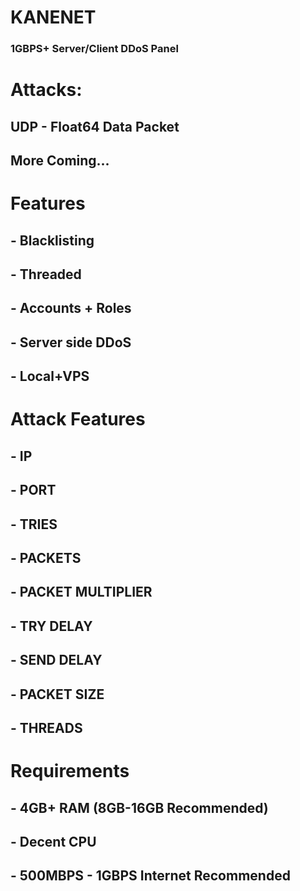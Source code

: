 # KANENET
### 1GBPS+ Server/Client DDoS Panel

# Attacks:
## UDP - Float64 Data Packet
## More Coming...

# Features
## - Blacklisting
## - Threaded
## - Accounts + Roles
## - Server side DDoS
## - Local+VPS

# Attack Features
## - IP
## - PORT
## - TRIES
## - PACKETS
## - PACKET MULTIPLIER
## - TRY DELAY
## - SEND DELAY
## - PACKET SIZE
## - THREADS

# Requirements
## - 4GB+ RAM (8GB-16GB Recommended)
## - Decent CPU
## - 500MBPS - 1GBPS Internet Recommended
